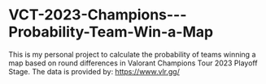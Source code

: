 # VCT-2023-Champions---Probability-Team-Win-a-Map

This is my personal project to calculate the probability of teams winning a map based on round differences in Valorant Champions Tour 2023 Playoff Stage. The data is provided by: https://www.vlr.gg/
